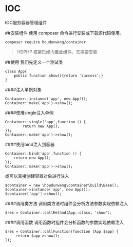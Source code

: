 # IOC

IOC服务容器管理组件

##安装组件
使用 composer 命令进行安装或下载源代码使用。

```
composer require houdunwang/container
```
> HDPHP 框架已经内置此组件，无需要安装

##使用
我们先定义一个测试类
```
class App{
    public function show(){return 'success';}
}
```

####注入单例对象
```
Container::instance('app', new App());
Container::make('app')->show();
```

####使用single注入单例
```
Container::single('app',function () {
        return new App();
});
Container::make('app')->show();
```

####使用bind注入到容器
```
Container::bind('app',function () {
    return new App();
});
Container::make('app')->show();
```

或可以真接创建容器对象进行注入

```
$container = new \houdunwang\container\build\Base();
$container->instance('app', new App());
$container['app']->show();
```

####调用类方法
调用类方法时组件会分析方法参数实现依赖注入
```
$res = Container::callMethod(App::class, 'show');
```

####调用函数
调用函数时组件会分析函数的参数实现依赖注入
```
$res = Container::callFunction(function (App $app) {
     return $app->show();
});
```